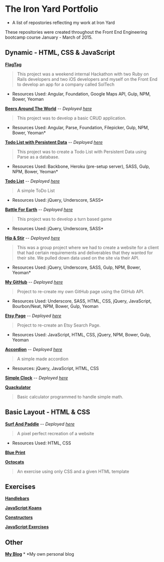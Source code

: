 # The Iron Yard Portfolio
* A list of repostories reflecting my work at Iron Yard

These repositories were created throughout the Front End Engineering bootcamp course January - March of 2015.

## Dynamic - HTML, CSS & JavaScript

**[FlagTag](https://github.com/USPFTA/Front-End)**
> This project was a weekend internal Hackathon with two Ruby on Rails developers and two iOS developers and myself on the Front End to develop an app for a company called SolTech
* Resources Used: Angular, Foundation, Google Maps API, Gulp, NPM, Bower, Yeoman

**[Beers Around The World](https://github.com/ssettle3/ngBeers)**
-- *Deployed [here](http://ssettle3.github.io/ngBeers/#/)*
> This project was to develop a basic CRUD application.
* Resources Used: Angular, Parse, Foundation, Filepicker, Gulp, NPM, Bower, Yeoman*

**[Todo List with Persistent Data](https://github.com/ssettle3/Backbone-Todo)**
-- *Deployed [here](http://ssettle3.github.io/Backbone-Todo/)*
> This project was to create a Todo List with Persistent Data using Parse as a database.
* Resources Used: Backbone, Heroku (pre-setup server), SASS, Gulp, NPM, Bower, Yeoman*

**[Todo List](https://github.com/ssettle3/ToDo-List)**
-- *Deployed [here](http://ssettle3.github.io/ToDo-List/)*
> A simple ToDo List
* Resources Used: jQuery, Underscore, SASS*

**[Battle For Earth](https://github.com/ssettle3/myGame)**
-- *Deployed [here](http://development.js-game.divshot.io/)*
> This project was to develop a turn based game
* Resources Used: jQuery, Underscore, SASS*

**[Hip & Stir](https://github.com/xeinherjar/Hip-and-Spur)**
-- *Deployed [here](http://xeinherjar.github.io/Hip-and-Spur/)*
> This was a group project where we had to create a website for a client that had certain requirements and deliverables that they wanted for their site. We pulled down data used on the site via their API.
* Resources Used: jQuery, Underscore, SASS, Gulp, NPM, Bower, Yeoman*

**[My GitHub](https://github.com/ssettle3/GitHub)**
-- *Deployed [here](http://ssettle3.github.io/GitHub/)*
> Project to re-create my own GitHub page using the GitHub API.
* Resources Used: Underscore, SASS, HTML, CSS, jQuery, JavaScript, Bourbon/Neat, NPM, Bower, Gulp, Yeoman

**[Etsy Page](https://github.com/ssettle3/EtsyjQuery)**
-- *Deployed [here](http://ssettle3.github.io/EtsyjQuery/)*
> Project to re-create an Etsy Search Page.
* Resources Used: JavaScript, HTML, CSS, jQuery, NPM, Bower, Gulp, Yeoman

**[Accordion](https://github.com/ssettle3/Accordion)**
-- *Deployed [here](http://ssettle3.github.io/Accordion/)*
> A simple made accordion
* Resources: jQuery, JavaScript, HTML, CSS

**[Simple Clock](https://github.com/ssettle3/DigiClock)**
-- *Deployed [here](http://ssettle3.github.io/DigiClock/)*

**[Quackulator](https://github.com/ssettle3/JS-Calculator)**
> Basic calculator programmed to handle simple math.


## Basic Layout - HTML & CSS

**[Surf And Paddle](https://github.com/ssettle3/Surf-Paddle)**
 -- *Deployed [here](http://ssettle3.github.io/Surf-Paddle/)*
> A pixel perfect recreation of a website
* Resources Used: HTML, CSS

**[Blue Print](https://github.com/ssettle3/Blue-Print)**

**[Octocats](https://github.com/ssettle3/Octocats)**
> An exercise using only CSS and a given HTML template

## Exercises

**[Handlebars](https://github.com/ssettle3/handlebarsEx)**

**[JavaScript Koans](https://github.com/ssettle3/javascript-koans/tree/passing/koans)**

**[Constructors](https://github.com/ssettle3/Constructors-tiy-13)**

**[JavaScript Exercises](https://github.com/ssettle3/JS-HW7)**

## Other

**[My Blog](https://ssettle3.wordpress.com/)**
	* *My own personal blog
